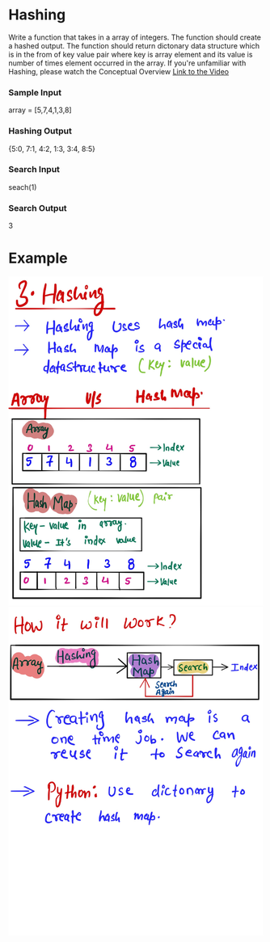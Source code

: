 # Hashing #
Write a function that takes in a array of integers. The function should create a hashed output.
The function should return dictonary data structure which is in the from of key value pair where key is array element and its value is number of times element occurred in the array. 
If you're unfamiliar with Hashing, please watch the Conceptual Overview [Link to the Video](https://www.linkedin.com/posts/mayank-dubey11_datastructures-algorithm-linearsearch-activity-6754411951088009216-Zsa2) 

### Sample Input ###
array = [5,7,4,1,3,8]
### Hashing Output ###
{5:0, 7:1, 4:2, 1:3, 3:4, 8:5}
### Search Input ###
seach(1)
### Search Output ###
3
 
# Example #
![](images/1.hashing.jpg)
![](images/2.hashing.jpg)

